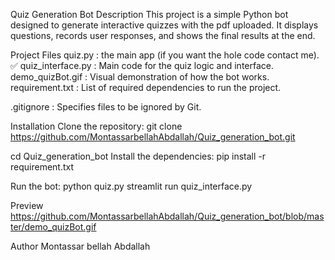 Quiz Generation Bot
Description
This project is a simple Python bot designed to generate interactive quizzes with the pdf uploaded. It displays questions, records user responses, and shows the final results at the end.

Project Files
quiz.py : the main app (if you want the hole code contact me). ✅
quiz_interface.py : Main code for the quiz logic and interface.
demo_quizBot.gif : Visual demonstration of how the bot works.
requirement.txt : List of required dependencies to run the project.

.gitignore : Specifies files to be ignored by Git.

Installation
Clone the repository:
git clone https://github.com/MontassarbellahAbdallah/Quiz_generation_bot.git

cd Quiz_generation_bot
Install the dependencies:
pip install -r requirement.txt

Run the bot:
python quiz.py
streamlit run quiz_interface.py

Preview
https://github.com/MontassarbellahAbdallah/Quiz_generation_bot/blob/master/demo_quizBot.gif

Author
Montassar bellah Abdallah
